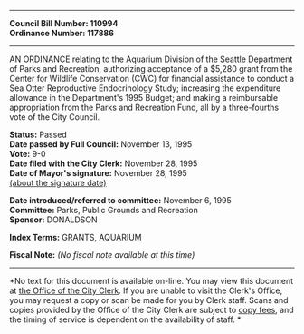 * * * * *  
  
**Council Bill Number: [](#h0)[](#h2)110994**   
**Ordinance Number: 117886**  
  
* * * * *  
  
AN ORDINANCE relating to the Aquarium Division of the Seattle Department of Parks and Recreation, authorizing acceptance of a $5,280 grant from the Center for Wildlife Conservation (CWC) for financial assistance to conduct a Sea Otter Reproductive Endocrinology Study; increasing the expenditure allowance in the Department's 1995 Budget; and making a reimbursable appropriation from the Parks and Recreation Fund, all by a three-fourths vote of the City Council.  
  
**Status:** Passed   
**Date passed by Full Council:** November 13, 1995   
**Vote:** 9-0   
**Date filed with the City Clerk:** November 28, 1995   
**Date of Mayor's signature:** November 28, 1995   
[(about the signature date)](/~public/approvaldate.htm)   
  
  
**Date introduced/referred to committee:** November 6, 1995   
**Committee:** Parks, Public Grounds and Recreation   
**Sponsor:** DONALDSON   
  
**Index Terms:** GRANTS, AQUARIUM  
  
**Fiscal Note:** *(No fiscal note available at this time)*  
  
* * * * *  
  
*No text for this document is available on-line. You may view this document at [the Office of the City Clerk](http://www.seattle.gov/leg/clerk/contactUs.htm). If you are unable to visit the Clerk's Office, you may request a copy or scan be made for you by Clerk staff. Scans and copies provided by the Office of the City Clerk are subject to [copy fees](http://clerk.seattle.gov/~public/clerkfees.htm), and the timing of service is dependent on the availability of staff. *  
  
  
